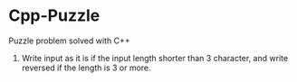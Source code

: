 # Cpp-Puzzle
Puzzle problem solved with C++

1. Write input as it is if the input length shorter than 3 character, and write reversed if the length is 3 or more.
